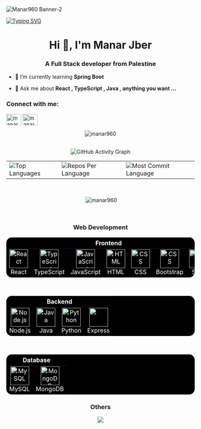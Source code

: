 ![Manar960 Banner-2](https://user-images.githubusercontent.com/106918656/209438619-25091cdf-a126-4e95-a24c-5efdf8057606.gif)

[![Typing SVG](https://readme-typing-svg.herokuapp.com?font=Fira+Code&size=30&duration=3000&pause=1000&color=F7F7F7&width=435&lines=As-salamu+alaykum+%F0%9F%92%9B+)](https://git.io/typing-svg)

<h1 align="center">Hi 👋, I'm Manar Jber</h1>
<h3 align="center">A Full Stack developer from Palestine</h3>


- 🌱 I’m currently learning **Spring Boot**

- 💬 Ask me about **React , TypeScript , Java , anything you want ...**

<h3 align="left">Connect with me:</h3>
<p align="left">
<a href="https://www.linkedin.com/in/manar-jber-1063a4259/" target="blank"><img align="center" src="https://raw.githubusercontent.com/rahuldkjain/github-profile-readme-generator/master/src/images/icons/Social/linked-in-alt.svg" alt="manar jber" height="30" width="40" /></a>
<a href="https://www.facebook.com/profile.php?id=100023882781869" target="blank"><img align="center" src="https://raw.githubusercontent.com/rahuldkjain/github-profile-readme-generator/master/src/images/icons/Social/facebook.svg" alt="manar møhamad" height="30" width="40" /></a>
</p>

<div align="center">
 
<p><img align="center" src="https://github-readme-streak-stats.herokuapp.com/?user=manar960&" alt="manar960" /></p>
  <br>
   <img src="https://github-readme-activity-graph.vercel.app/graph?username=Manar960&custom_title=Manar's%20GitHub%20Activity%20Graph&hide_border=true&border_radius=15&bg_color=000000&color=FFD700&line=1E90FF&point=1E90FF&area_color=000000&title_color=FFD700&area=true" alt="GitHub Activity Graph" />
<br>
<div align="center">
<table>
  <tr>
    <td>
      <img src="https://github-readme-stats.vercel.app/api/top-langs/?username=Manar960&hide=html&hide_border=true&layout=compact&langs_count=8&theme=highcontrast" alt="Top Languages">
    </td>
    <td>
      <img src="https://github-profile-summary-cards.vercel.app/api/cards/repos-per-language?username=Manar960&theme=highcontrast&hide_border=true" alt="Repos Per Language">
    </td>
    <td>
      <img src="https://github-profile-summary-cards.vercel.app/api/cards/most-commit-language?username=Manar960&theme=highcontrast&hide_border=true" alt="Most Commit Language">
    </td>
  </tr>
</table>

</div>
  <br>
<p>&nbsp;<img align="center" src="https://github-readme-stats.vercel.app/api?username=manar960&show_icons=true&locale=en" alt="manar960" /></p>
  <br>
<h3 align="center">Web Development</h3>

<div align="center">
<table style="background-color: black; color: white; border: none; border-radius: 15px; overflow: hidden;">
  <thead>
    <tr>
      <th colspan="8" align="center" style="color: white;">Frontend</th>
    </tr>
  </thead>
  <tbody>
    <tr>
        <td align="center" style="border: none;">
        <a href="https://reactjs.org/" style="color: white;">
          <img src="https://techstack-generator.vercel.app/react-icon.svg" alt="React" width="50" height="50"/>
        </a>
        <br>React
      </td>
       <td align="center" style="border: none;">
        <a href="https://www.typescriptlang.org/" style="color: white;">
          <img src="https://techstack-generator.vercel.app/ts-icon.svg" alt="TypeScript" width="50" height="50"/>
        </a>
        <br>TypeScript
      </td>
      <td align="center" style="border: none;">
        <a href="https://developer.mozilla.org/en-US/docs/Web/JavaScript" style="color: white;">
          <img src="https://techstack-generator.vercel.app/js-icon.svg" alt="JavaScript" width="50" height="50"/>
        </a>
        <br>JavaScript
      </td>
       <td align="center" style="border: none;">
        <a href="https://developer.mozilla.org/en-US/docs/Web/HTML" style="color: white;">
          <img src="https://cdn.worldvectorlogo.com/logos/html-1.svg" width="50" height="50" alt="HTML"/>
        </a>
        <br>HTML
      </td>
      <td align="center" style="border: none;">
        <a href="https://developer.mozilla.org/en-US/docs/Web/CSS" style="color: white;">
          <img src="https://cdn.worldvectorlogo.com/logos/css-3.svg" width="50" height="50" alt="CSS"/>
        </a>
        <br>CSS
      </td> 
        <td align="center" style="border: none;">
        <a href="https://blog.getbootstrap.com/" style="color: white;">
          <img src="https://upload.wikimedia.org/wikipedia/commons/b/b2/Bootstrap_logo.svg" width="50" height="50" alt="CSS"/>
        </a>
        <br>Bootstrap
      </td> 
        <td align="center" style="border: none;">
        <a href="https://sass-lang.com/" style="color: white;">
          <img src="https://techstack-generator.vercel.app/sass-icon.svg" width="50" height="50" alt="CSS"/>
        </a>
        <br>Sass
      </td> 
    </tr>
  </tbody>
</table>
</div>
<br>
<div align="center">
<table style="background-color: black; color: white; border: none; border-radius: 15px; overflow: hidden;">
  <thead>
    <tr>
      <th colspan="4" align="center" style="color: white;">Backend</th>
    </tr>
  </thead>
  <tbody>
    <tr>
      <td align="center" style="border: none;">
        <img src="https://cdn.worldvectorlogo.com/logos/nodejs-icon.svg" width="50" height="50" alt="Node.js"/><br>Node.js
      </td>
      <td align="center" style="border: none;">
        <img src="https://techstack-generator.vercel.app/java-icon.svg" width="50" height="50" alt="Java"/><br>Java
      </td>
      <td align="center" style="border: none;">
        <img src="https://techstack-generator.vercel.app/python-icon.svg" width="50" height="50" alt="Python"/><br>Python
      </td>
      <td align="center" style="border: none;">
        <img src="https://skillicons.dev/icons?i=express" width="50" height="50"/><br>Express
      </td>
    </tr>
  </tbody>
</table>
</div>
<br>
<div align="center">
<table style="background-color: black; color: white; border: none; border-radius: 15px; overflow: hidden;">
  <thead>
    <tr>
      <th colspan="4" align="center" style="color: white;">Database</th>
    </tr>
  </thead>
  <tbody>
    <tr>
      <td align="center" style="border: none;">
        <img src="https://techstack-generator.vercel.app/mysql-icon.svg" alt="MySQL" width="50" height="50"/><br>MySQL
      </td>
      <td align="center" style="border: none;">
        <img src="https://skillicons.dev/icons?i=mongodb" alt="MongoDB" width="50" height="50"/><br>MongoDB
      </td>
    </tr>
  </tbody>
</table>
</div>
<h3> Others </h3>
<p align="center">
  <a href="https://skillicons.dev">
    <img src="https://skillicons.dev/icons?i=git,discord,github,linux,flutter,sqlite,netlify,jenkins,dart" />
  </a>
</p>
